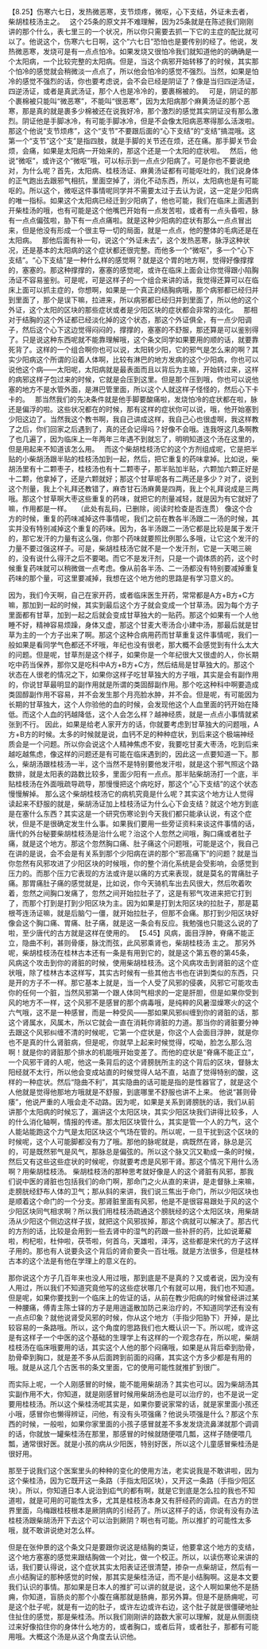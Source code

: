 【8.25】伤寒六七日，发热微恶寒，支节烦疼，微呕，心下支结，外证未去者，柴胡桂枝汤主之。
 
这个25条的原文并不难理解，因为25条就是在陈述我们刚刚讲的那个什么，表七里三的一个状况，所以你只需要去抓一下它的主症的配比就可以了。他说这个，伤寒六七日啊，这个“六七日”恐怕也是要传别的经了。他说，发热微恶寒，发烧可是有一点点怕冷。如果发烧又很怕冷我们就知道他的的确确是一个太阳病，一个比较完整的太阳病。但是，当这个病邪开始转移了的时候，其实那个怕冷的感觉就会稍微淡一点点了，所以他会怕冷的感觉不强烈。当然，如果是怕冷的感觉不强烈的话，你也要考虑说，会不会已经是阴证了？像是当归四逆汤证，四逆汤证，或者是真武汤证，那个人也是冷冷的，要裹棉被的。
 
可是，阴证的那个裹棉被只能叫“微恶寒”，不能叫“很恶寒”，因为太阳病那个麻黄汤证的那个恶寒，那是真的就是裹多少棉被还在说我好冷，那个激烈的感觉其实阴证没有那么激烈。阴证他是手脚冰冷，有可能手脚冰冷，但是不会像太阳病恶寒得那么活泼啦。那这个他说“支节烦疼”，这个“支节”不要跟后面的“心下支结”的“支结”搞混哦。这第一个“支节”这个“支”是指四肢，就是手脚的关节还在烦，还在痛。那手脚关节会烦，会痛，如果是太阳病一开始来的，那这个还是一个太阳的症状啦。
 
然后，他说“微呕”，或许这个“微呕”哦，可以标示到一点点少阳病了。可是你也不要说绝对，为什么呢？首先，太阳病、桂枝汤证、麻黄汤证都有可能呕吐的，我们说身体的正气跑出去跟邪气相抗，里面空掉了，消化不动东西，所以，太阳病也是有可能呕的。所以这个，微呕这件事情呢同学并不需要太过于去认为说，这一定是少阳病的唯一指标。如果这个太阳病已经迁到少阳病了，他也可能，我们在临床上面遇到开柴桂汤的哦，也有可能是这个他嘴巴开始有一点发苦啦，或者有一点头昏啦，脉有一点点偏弦啦，胁下有一点点痛啦。就是这种少阳病的症状有那么一点点冒出来，但是他没有形成一个很主导一切的局面，就是一点点，他的整体的毛病还是在太阳病。
 
那他后面有补一句，说这个“外证未去”，这个发热恶寒，脉浮这种状况，还是基本的太阳病的这个症状都还很完整。而他多一个“微呕”，多一个“心下支结”。“心下支结”是一种什么样的感觉啊？就是这个胃的地方啊，觉得好像撑撑的，塞塞的。那这种撑撑的，塞塞的感觉呢，或许在临床上面会让你觉得跟小陷胸汤证不容易鉴别。可是呢，可是这样子的一个组合来讲的话，我觉得还算可以在临床上面可以抓主症的，你想啊，如果是一个真正的结胸病哦，那个病邪都已经归并到里面了，那个是误下嘛，拉进来，所以病邪都已经归并到里面了，所以他的这个外证，这个太阳的区块的那些症状或者是少阳区块的症状都会非常的淡化。
 
那相对于结胸的这个外证都已经淡化掉的这个状态，那这个外证俱全，有一点少阳调子，然后这个心下这边觉得闷闷的，撑撑的，塞塞的不舒服，那还算是可以鉴别得了。只是说这种东西呢就不能靠理解哦，这个条文同学如果要用的顺的话，就要靠死背了。这样的一个组合啊你也可以说，太阳转少阳，它的邪气是怎么来的啊？其实少阳病这个所谓的沿着人体啊，比较有淋巴的地方发病的这个少阳病，你也可以说他这个病——太阳呢，太阳病就是最表面而且以背后为主嘛，开始转过来，这样的病邪这样子包过来的时候，它就是会压到这里。但是那个压到哦，你也可以说他塞的地方不是水管外面，是淋巴管里面，所以这个人就这样子怪怪的，然后心下卡卡的。
 
那当然我们的先决条件就是他手脚要酸痛啦，发烧怕冷的症状都在啦，脉还是偏浮的啦。这些状况都在的时候，那有这样的症状你可以说，哦，他开始塞到少阳这边了。当然我这个教书啊，我自己讲成这样，我自己心也很虚啊，我这样教了之后，你们回家之后遇到了，真的还会记得吗？好像不会哦。连我呀这几条啊教了也几遍了，因为临床上一年两年三年遇不到就忘了，明明知道这个汤在这里的，但是用起来不知道该怎么用。
 
而这个柴胡桂枝汤它的这个方剂组成呢，它是把半贴的小柴胡汤跟半贴的桂枝汤加到一起，然后，把它重复的药味拿掉。比如说，柴胡汤里有十二颗枣子，桂枝汤也有十二颗枣子，那半贴加半贴，六颗加六颗正好是十二颗，他拿掉了，还是六颗就好；那这个甘草呢各有二两还是多少？对了，说到这个剂量，我上个礼拜还教错了，麻杏甘石汤麻黄是四两，我上个礼拜说成是三两哦。那这个甘草啊大枣这些重复的药味，就把它的剂量减轻，就是因为有它就好了嘛，作用都是一样。
 
（此处有乱码，已删除，阅读时检查是否连贯）
像这个合方的时候，重复的药味减掉这件事情呢，我们之前在教各半汤跟二一汤的时候，其实并没有特别减掉这个重复的药味。因为，各半汤跟二一汤它都是比较是属于发汗的，那它发汗的力量有这么强，你那个药味就要照比例那么多哦，让它这个发汗的力量不要过强这样子。可是，柴胡桂枝汤它就不是一个发汗剂，它是一天喝三碗的，没有说什么得汗之后不要喝。而它不是发汗剂，只是一个调体质的药，这个时候重复药味就可以稍微做一点考虑。像从前各半汤、二一汤都没有特别要减掉重复药味的那个量，可这里要减掉，我想在这个地方他的思路是有学习意义的。

因为，我们今天啊，自己在家开药，或者临床医生开药，常常都是A方+B方+C方嘛，那加到一起的时候，其实到最后这个方子就会变成一个甘草汤。因为每个方子里面都有甘草，加到一起之后就会变成甘草独大的一贴药。那这个如果有一个人他睡不好，精神容易烦躁，身体又虚，那这个甘麦大枣汤合小建中汤，那最后就是甘草为主的一个方子出来了啊。那这个这种合病用药而甘草重复这件事情呢，我们一般如果是看同学气色都还不坏哦，年纪也没有很老，那大概不会感觉到有什么太大的问题。但是呢，甘草剂是这个样子，如果你是一个年纪很大又很虚的人，你长期吃中药当保养，那你又是吃科中A方+B方+C方，然后结局是甘草独大的。那这个状态在人很老的情况之下，如果你这样子吃甘草独大的方子哦，其实是会有副作用的，你说甘草最明显的副作用就是所谓的类固醇副作用。那个吃这种科中啊要造成类固醇副作用不容易，并不会发生那个月亮脸水肿，并不会。但是呢，有可能因为长期的甘草独大，这个人你验他的血的时候，会发现他这个人血里面的钙开始在降低。而这个人血的钙越降低，这个人会怎么样？越神经质，就是一点点小事情就紧张到不行。
因此，如果是给老人家开方的话，你就要考虑到甘草独大的问题哦，A方+B方的时候。太多的时候就是说，血钙不足的种种症状，到后来这个极端神经质会是一个问题。所以你会说这个人精神焦虑不安，我要吃甘麦大枣汤，吃到后来越吃越焦虑，像这样的问题还是有可能在临床遇到的，因此这一点要知道一下。那么，柴胡汤跟桂枝汤一半，这个当然不是特别要他发汗啦，就是这个邪气照这个路数排，就是太阳表的路数比较多，里面少阳有一点点。那半贴柴胡汤打一个底，半贴桂枝汤在外面哦疏导疏导，那慢慢把这个病吃好，那这个“心下支结”的这个状态慢慢解掉。
那么这个柴胡桂枝汤它的病机究竟是什么呢？其实这个地方让人觉得读起来不舒服的就是，柴胡汤证加上桂枝汤证为什么心下会支结？就这个地方到底是在塞什么东西？其实这是一个研究伤寒论到今天我们都只能承认说，有这个症状，但是不是很确定发生什么事。如果我们要用一些旁证资料来谈这件事情的话，唐代的外台秘要柴胡桂枝汤是治什么呢？治这个人忽然之间哦，胸口痛或者肚子痛，就是这个地方。那这个忽然胸口痛、肚子痛这个问题哦，可能是这个，我自己在讲的是说，会不会是有关系到那个少阳病在讲的那个“邪高痛下”的问题？就是当你忽然有风邪攻进了少阳区块的时候哦，你的整个消化系统是会受影响，会感觉到压力的。而那个压力它表现的方法或许是以痛的方式来表现，就是莫名的胃痛肚子痛。那胃痛肚子痛的感觉就是，比如说，你今天骑机车出去风很大，然后吹着吹着，忽然之间胸口发痛了，忽然之间开始拉肚子了，这是有邪气攻进来把它打到了，而那个打到是打到少阳区块为主。因为如果是打到太阳区块的拉肚子，那是葛根芩连汤证嘛，就是后脑勺一僵，就开始拉肚子，但那不会痛。那打到少阳区块好像会这个胸口痛、胃痛、肚子痛，就是这一条会有反应。我勉强也只能这么说的了啦，至少唐代的古方就是这样在使用的。
【5.45】风病，面目浮肿，脊痛不能正立，隐曲不利，甚则骨痿，脉沈而弦，此风邪乘肾也，柴胡桂枝汤
    主之。
那另外呢，柴胡桂枝汤在桂林古本还有一条是有用到它的，就是这个第五卷的第45条，风病这个攻击到你的肾脏的时候，使用柴胡桂枝汤。这个风病攻击到肾脏的这个症状哦，除了桂林古本这样写，其实古时候有一些其他古书也在讲到类似的东西，只是开的方子不一样。那它基本上就是，当一个人受了风邪的侵袭，风邪它可能攻击你的任何一个脏，当然风邪第一个跟人体同气相求的一定是肝胆，但是如果你受到风的地方不一样，这个风邪不是感冒的那个病毒哦，是纯粹的风暑湿燥寒火的这个六气哦，这不是一种感冒，而是一种受风——那如果风邪纠缠到你的肾脏的话，那这个肾属水，风属木，所以它就会一直在消耗你肾脏的力道。那当你的肾脏要分神去跟这个风邪纠缠不清的时候呢，它第一个症状是，你这个人会面目浮肿，就是你也不是真的什么肾脏病，但是呢，你就早上起来时候觉得，哎呦，脸怎么那么泡啊！就是你的肾脏那个排水的机能哦开始变差了。而他的症状是“脊痛不能正立”，一个风邪干肾的人呢，他这一条背后的这个肾膀胱所主的这个背后的区块，督脉太阳经就不太行，所以他会变成站直的时候觉得人站不直，站直了觉得特别的酸，这样的一种症状。然后“隐曲不利”，其实隐曲的话可能是指的是性器官了，就是这个人他就是觉得他那地方哦就是不舒服，到底哪里不舒服也讲不上来。
他说“甚则骨痿”，他说严重的人哦会走不动路。因为呢，如果是关系到肾膀胱的话，我们从前讲那个太阳病的时候忘了，漏讲这个太阳区块，其实少阳区块我们讲得比较多，人的什么消化轴啊，情报的传递。那太阳区块管什么，其实是管一个人的力气，这个人能站能跑这个力气是太阳区块这个气场在管的。所以呢，一旦干扰到这个区块的时候呢，这个人可能脚都没有力了哦。那他的脉呢就是，病既然在肾，脉总是沉的，可是既然邪气是风气，那脉总是偏弦的。所以这个脉又沉又勒成一条的时候，然后又有这些这些症状的时候呢，你就要考虑是风邪干肾。那这个情况下用什么汤啊？用柴胡桂枝汤。
柴胡桂枝汤的那种思考就好像是人的这个肾脏有风邪，那我们说中医的肾脏也包括我们的命门啊，那命门之火从直的来讲，是走督脉上来嘛，走膀胱经舒布人体的卫气；那从斜的来讲，我们说三焦出于命门，所以少阳区块也是顺着这个命门的一个分支。那肾脏里面有风邪，他是不是很容易跟处于风的这个少阳区块同气相求啊？所以我们用桂枝汤疏通这个膀胱经的这个太阳区块，用柴胡汤从少阳这个侧边这样子拔，就把这个风邪拔掉，那这个病就可以解决了。那古代的方剂的话，比较是会用到一些去肾中的湿气的药跟一些补肝的药，比如说萆薢啦，枸杞啦，杜仲啦，茯苓啦，何首乌，天雄啦，泽泻，这些都是宋代的方子这样子用的。那也有人说要灸这个背后的肾俞要灸一百壮哦。就是方法很多，但是桂林古本的这个法是有他在学理上的意义在的。

那你说这个方子几百年来也没人用过哦，那到底是不是真的？又或者说，因为没有人用过，所以我们不知道究竟他写的这些症状哪几个有就可以用，我们也不知道。但是呢，如果你要找到一个临床上的佐证的话，从前在教少阳病的时候曾经讲过某一种腰痛，傅青主陈士铎的方子是用逍遥散加防己来治疗的，不知道同学还有没有一点点印象？就他说肾受风邪的时候，你从这个地方（手指少阳胁下）开掉，是比较容易的一条路哦。所以，这个角度的思路我们也大概认识一下。所以呢，或许这是有这样子一个中医的这个基础的生理学上有这样的一个观念存在，所以呢，柴胡桂枝汤在临床哦要用的话，其实这个人他的那个闷痛哦，如果是从背后牵到肋骨，肋骨牵到胸口，就是差不多从后面跨到前面的闷痛，其实这个方多少都是有用的哦。就是从这几个古医书的条文里面，它的使用可能性就推扩到很广。

而实际上呢，一个人刚感冒的时候，能不能用柴胡汤？其实也可以。因为柴胡汤其实副作用不大，你知道，就是刚感冒时候用柴胡汤也是可以治疗的，也不是说一定要用桂枝汤。所以这个柴桂汤呢其实是，如果你要说家常的话，就是家里面小孩还小哦，感冒你也懒得辨证，问他，有没有头项强痛？他说头项强是什么？那这个东西的时候，一般啦，如果你家里面的小孩子感冒就差不多发发烧流鼻涕就那个调调的话，你就放一罐柴桂汤在那里，那感冒的时候就随便喂几瓢，这样子随便喂几瓢，通常很好医。就是小孩的病从少阳医，特别好医，所以这个儿童感冒柴桂汤是很好用。

那至于说我们这个医案里头的种种的变化的使用方法，老实说我是不敢讲啦，因为这个柴桂汤，因为它既开这一条路（手指太阳区块），又开这一条路（手指少阳区块）。所以，你知道日本人说治到疝气的都有啊，就是它到底是怎么拉的我也不知道啦，就是可用的可能性太多，尤其是桂枝汤本身又有肝经药的调调。在古方的世界里面，乌梅跟桂枝根本是厥阴病的引经药了。所以这样子的话，你说有没有办法桂枝汤跟柴胡汤开下去这个可以治到厥阴？啊也有可能。所以推扩的可能性太多哦，就不敢讲说绝对怎么样。

但是在张仲景的这个条文只是要跟你说这是结胸的类证，他要拿这个地方的支结，这个地方塞塞的感觉来跟结胸做一个对比，做一个校正。所以，以读伤寒论来讲的话，我们要认得说，这个症状其实太阳表证还很清楚，掺杂一点柴胡证，然后有一点小结胸证的那种感觉的时候，那其实是柴桂汤证，而不是小结胸啊。这是本文要我们认识的事情。那如果是日本人的推扩可以讲的就是说，这个人啊如果他不是肠痈，你知道，盲肠炎的那个小腹在痛那就是肠痈，那另外算。但是不是肠痈呢，可是这个肚子呢，就是有一边的肚子，或许左边或许右边，这个肚子就是很僵硬地扯住扯住的感觉，那是柴桂汤。所以我们刚刚讲的路数大家可以理解，就是从侧面绕过来好像掐住你的身体什么地方的，或者胸口，或者后背，或者肚子，那都有可能用哦。大概这个汤是从这个角度去认识他。
